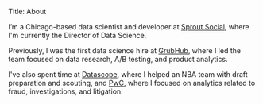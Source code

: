 Title: About

I’m a Chicago-based data scientist and developer at [Sprout Social](http://www.sproutsocial.com), where I'm currently the Director of Data Science.

Previously, I was the first data science hire at [GrubHub](http://www.grubhub.com/), where I led the team focused on data research, A/B testing, and product analytics.

I've also spent time at [Datascope](http://datascopeanalytics.com/), where I helped an NBA team with draft preparation and scouting, and [PwC](http://www.pwc.com/us/en/index.jhtml), where I focused on analytics related to fraud, investigations, and litigation.

